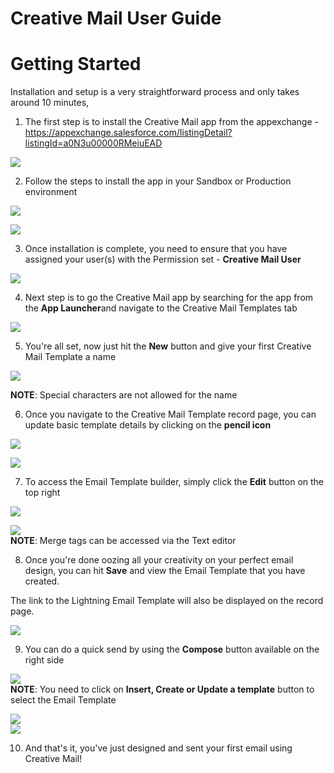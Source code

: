 # Creative Mail User Guide

# Getting Started

Installation and setup is a very straightforward process and only takes around 10 minutes,

  


1. The first step is to install the Creative Mail app from the appexchange - <https://appexchange.salesforce.com/listingDetail?listingId=a0N3u00000RMeiuEAD>  
  
![](https://s3.amazonaws.com/cdn.freshdesk.com/data/helpdesk/attachments/production/43385212384/original/OxBF4FAP3Wm-MLe05bQ2_hBb6kCmWdZ6dA.png?1673839756)  
  

2. Follow the steps to install the app in your Sandbox or Production environment  
  
![](https://s3.amazonaws.com/cdn.freshdesk.com/data/helpdesk/attachments/production/43385212749/original/WfMN38gOhF1-zNG7xTg7hMBMK_KWOneCMQ.png?1673839940)  
  
![](https://s3.amazonaws.com/cdn.freshdesk.com/data/helpdesk/attachments/production/43385212937/original/J4vhH5IOzXzjkEbdRQkQmDsjqEm_kjQOyw.png?1673840054)  
  

3. Once installation is complete, you need to ensure that you have assigned your user(s) with the Permission set - **Creative Mail User**  
  
**![](https://s3.amazonaws.com/cdn.freshdesk.com/data/helpdesk/attachments/production/43385213485/original/j3J1RxcbgZ0sl4fHJ3KpMs3aXe87k5FeLA.png?1673840387)**  

4. Next step is to go the Creative Mail app by searching for the app from the **App Launcher**and navigate to the Creative Mail Templates tab  
  
![](https://s3.amazonaws.com/cdn.freshdesk.com/data/helpdesk/attachments/production/43385213701/original/l-iM0bZwMgAtiOpGaIVEpQSbmZkJxJcfXA.png?1673840541)  
  

5. You're all set, now just hit the **New** button and give your first Creative Mail Template a name  
  
![](https://s3.amazonaws.com/cdn.freshdesk.com/data/helpdesk/attachments/production/43385213955/original/YXtFMVXUFzKfL9YZitSCLpMM4avjQhNmxQ.png?1673840695)  
  
**NOTE**: Special characters are not allowed for the name  
  

6. Once you navigate to the Creative Mail Template record page, you can update basic template details by clicking on the **pencil icon**  
  
![](https://s3.amazonaws.com/cdn.freshdesk.com/data/helpdesk/attachments/production/43385214265/original/B49CVodlBsoM_gRKEiE280iyaqHrx-sjWA.png?1673840851)  
  
![](https://s3.amazonaws.com/cdn.freshdesk.com/data/helpdesk/attachments/production/43385214326/original/oXaxoKZUHgSHgygShzD6I_BM8SjIaphncw.png?1673840894)  
  

7. To access the Email Template builder, simply click the **Edit** button on the top right  
  
![](https://s3.amazonaws.com/cdn.freshdesk.com/data/helpdesk/attachments/production/43385214460/original/wrmMsu9UOUlqxcwrAtqYG4W6KbmH31jRTw.png?1673840966)  
  
![](https://s3.amazonaws.com/cdn.freshdesk.com/data/helpdesk/attachments/production/43385214633/original/hk8FjGm3RGuV0ERzdQMnEdyPsdJv4AbnHA.png?1673841065)  
**NOTE**: Merge tags can be accessed via the Text editor  
  

8. Once you're done oozing all your creativity on your perfect email design, you can hit **Save** and view the Email Template that you have created.  
  
The link to the Lightning Email Template will also be displayed on the record page.  
  
![](https://s3.amazonaws.com/cdn.freshdesk.com/data/helpdesk/attachments/production/43385214954/original/JLY5w34cvMbY-4y1WIseWjuNjEI-mfxEKA.png?1673841263)  

9. You can do a quick send by using the **Compose** button available on the right side  
  
![](https://s3.amazonaws.com/cdn.freshdesk.com/data/helpdesk/attachments/production/43385215391/original/os-QuIl5M4nd16u8dLw9LXlwa5YifLbnLA.png?1673841490)  
**NOTE**: You need to click on **Insert, Create or Update a template** button to select the Email Template  
  
![](https://s3.amazonaws.com/cdn.freshdesk.com/data/helpdesk/attachments/production/43385215553/original/VSl3hSXFJc5BDbhtqt6UpqGklKaL4XiB_w.png?1673841587)  
![](https://s3.amazonaws.com/cdn.freshdesk.com/data/helpdesk/attachments/production/43385215591/original/OdBI0NkIbEKZbg40tDf8-hqTU6e3cUzGSw.png?1673841604)  
  

10. And that's it, you've just designed and sent your first email using Creative Mail!
